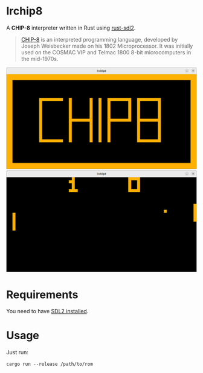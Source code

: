 # lrchip8

A **CHIP-8** interpreter written in Rust using [rust-sdl2](https://github.com/Rust-SDL2/rust-sdl2).

> [CHIP-8](https://en.wikipedia.org/wiki/CHIP-8) is an interpreted
> programming language, developed by Joseph Weisbecker made on his 1802
> Microprocessor. It was initially used on the COSMAC VIP and Telmac
> 1800 8-bit microcomputers in the mid-1970s.

![CHIP-8 Logo](logo.png?raw=true "CHIP-8 Logo")
![Pong](pong.png?raw=true "Pong!")

# Requirements

You need to have [SDL2 installed](https://github.com/Rust-SDL2/rust-sdl2#requirements).

# Usage

Just run:

    cargo run --release /path/to/rom

